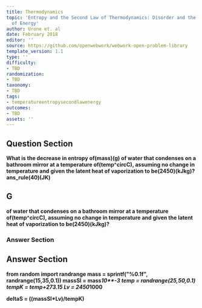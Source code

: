 ```yaml
---
title: Thermodynamics
topic: 'Entropy and the Second Law of Thermodynamics: Disorder and the Unavailability
  of Energy'
author: Urone et. al
date: February 2018
editor: ''
source: https://github.com/openwebwork/webwork-open-problem-library
template_version: 1.1
type: ''
difficulty:
- TBD
randomization:
- TBD
taxonomy:
- TBD
tags:
- temperatureentropysecondlawenergy
outcomes:
- TBD
assets: ''
---
```


## Question Section 

<b>
What is the decrease in entropy of(mass)(g) of water that condenses on a bathroom mirror at a temperature of(temp^circC), assuming no change in temperature and given the latent heat of vaporization to be(2450)(kJkg)?
ans_rule(40)(JK)

## G
of water that condenses on a bathroom mirror at a temperature of(temp^circC), assuming no change in temperature and given the latent heat of vaporization to be(2450)(kJkg)?
### Answer Section


## Answer Section

from random import randrange
mass = sprintf("%0.1f", randrange(15,35,0.1))
massSI = mass*10**-3
temp = randrange(25,50,0.1)
tempK = temp+273.15
Lv = 2450*1000

deltaS = ((massSI*Lv)/tempK)